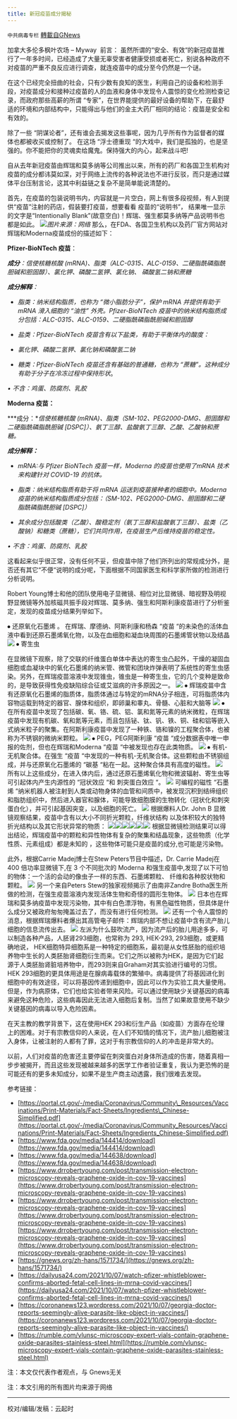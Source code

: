 ```yaml
---
title: 新冠疫苗成分揭秘
---
```

`中共病毒专栏` [轉載自GNews](https://gnews.org/zh-hans/1581916/)

加拿大多伦多枫叶农场 – Myway
![]()
前言：
虽然所谓的“安全、有效“的新冠疫苗推行了一年多时间，已经造成了大量无辜受害者健康受损或者死亡，别说各种政府不对疫苗的严重不良反应进行调查，就连疫苗中的成分至今仍然是一个谜。

在这个已经完全扭曲的社会，只有少数有良知的医生，利用自己的设备和检测手段，对疫苗成分和接种过疫苗的人的血液和身体中发现令人震惊的变化检测检查记录，而政府那些高薪的所谓 “专家”，在世界能提供的最好设备的帮助下，在最舒适的环境和内部结构中，只能得出与他们的金主大药厂相同的结论：疫苗是安全和有效的。

除了一些 “阴谋论者”，还有谁会去揭发这些事呢，因为几乎所有作为监督者的媒体也都被收买或控制了。 在这场 “浮士德重现 “的大戏中，我们是孤独的，也是坚强的。你不能把你的灵魂卖给魔鬼。保持强大的内心，起来战斗吧!

自从去年新冠疫苗由辉瑞和莫多纳等公司推出以来，所有的药厂和各国卫生机构对疫苗的成分都讳莫如深，对于网络上流传的各种说法也不进行反驳，而只是通过媒体平台压制言论，这其中利益链之复杂不是简单能说清楚的。

首先，在疫苗的包装说明书内，内容就是一片空白，网上有很多段视频，有人到提供“疫苗”注射的药店，假装要打疫苗，想要看看 疫苗的“说明书”， 结果唯一显示的文字是“Intentionally Blank”(故意空白)！辉瑞、强生都莫多纳等产品说明书也都是如此。
![](https://assets.gnews.org/wp-content/uploads/2021/10/成分1.jpg)*图片来源：网络*
那么，在FDA、各国卫生机构以及药厂官方网站对辉瑞和Moderna疫苗成份的描述如下：

**Pfizer-BioNTech 疫苗**：

***成分**：信使核糖核酸 (mRNA)、脂类（ALC-0315、ALC-0159、二硬脂酰磷脂酰胆碱和胆固醇）、氯化钾、磷酸二氢钾、氯化钠、 磷酸氢二钠和蔗糖*

***成分解释**：*

- *脂类：纳米结构脂质，也称为 “微小脂肪分子”，保护 mRNA 并提供有助于 mRNA 滑入细胞的 “油性” 外壳。Pfizer-BioNTech 疫苗中的纳米结构脂质成分包括：ALC-0315、ALC-0159、二硬脂酰磷脂酰胆碱和胆固醇*


- *盐类：Pfizer-BioNTech 疫苗含有以下盐类，有助于平衡体内的酸度：*
- *氯化钾、磷酸二氢钾、氯化钠和磷酸氢二钠*


- *糖类：Pfizer-BioNTech 疫苗还含有基础的普通糖，也称为 “蔗糖”。这种成分有助于分子在冷冻过程中保持形状*。


*• 不含：鸡蛋、防腐剂、乳胶*

**Moderna 疫苗：**

***成分：**信使核糖核酸 (mRNA)、脂类（SM-102、PEG2000-DMG、胆固醇和二硬脂酰磷脂酰胆碱 [DSPC]）、氨丁三醇、盐酸氨丁三醇、乙酸、乙酸钠和蔗糖。*

***成分解释：***

- *mRNA:与 Pfizer BioNTech 疫苗一样，Moderna 的疫苗也使用了mRNA 技术来构建针对 COVID-19 的抗体。*


- *脂类：纳米结构脂质有助于将 mRNA 运送到疫苗接种者的细胞中。Moderna 疫苗的纳米结构脂质成分包括：（SM-102、PEG2000-DMG、胆固醇和二硬脂酰磷脂酰胆碱 [DSPC]）*


- *其余成分包括酸类（乙酸）、酸稳定剂（氨丁三醇和盐酸氨丁三醇）、盐类（乙酸钠）和糖类（蔗糖），它们共同作用，在疫苗生产后维持疫苗的稳定性。*


*• 不含：鸡蛋、防腐剂、乳胶*

这看起来似乎很正常，没有任何不妥，但疫苗中除了他们所列出的常规成分外，是否还有其它“不便“说明的成分呢，下面根据不同国家医生和科学家所做的检测进行分析说明。

Robert Young博士和他的团队使用电子显微镜、相位对比显微镜、暗视野及明视野显微镜等外加核磁共振手段对辉瑞、莫多纳、强生和阿斯利康疫苗进行了分析鉴定，发现的疫苗成分结果列举如下。

⦁ 还原氧化石墨烯 。 在辉瑞、摩德纳、阿斯利康和杨森 “疫苗 “的未染色的活体血液中看到还原石墨烯氧化物，以及在血细胞和凝血块周围的石墨烯管状物以及结晶
![](https://assets.gnews.org/wp-content/uploads/2021/10/成分2.jpg)
⦁ 寄生虫

在显微镜下观察，除了交联的纤维蛋白单体中表达的寄生虫凸起外，干燥的凝固血细胞或血凝块中的氧化石墨烯的纳米管、微管和团块炸弹表明了系统性的寄生虫感染。另外，在辉瑞疫苗溶液中发现锥虫，锥虫是一种寄生虫，它的几个变种是致命的，是导致获得性免疫缺陷综合征或艾滋病的许多原因之一。
![](https://assets.gnews.org/wp-content/uploads/2021/10/成分3.jpg)
⦁ 辉瑞疫苗中含有还原氧化石墨烯的脂质体，脂质体通过与特定的mRNA分子相连，可将脂质体内容物运载到特定的器官、腺体和组织，即卵巢和睾丸、骨髓、心脏和大脑等
![](https://assets.gnews.org/wp-content/uploads/2021/10/成分4.jpg)
⦁ 在所有疫苗中发现了包括碳、氧、铬、硫、铝、氯和氮等元素的纳米微粒，在辉瑞疫苗中发现有机碳、氧和氮等元素，而且包括铋、钛、钒、铁、铜、硅和铝等嵌入式纳米粒子的聚集。在阿斯利康疫苗中发现了一种铁、铬和镍的工程聚合体，也被称为不锈钢的微纳米颗粒。
![](https://assets.gnews.org/wp-content/uploads/2021/10/成分5.jpg)
⦁ PEG，PEG阿斯利康 “疫苗 “成分数据表中唯一申报的佐剂，但也在辉瑞和Moderna “疫苗 “中被发现也存在此类物质。
![](https://assets.gnews.org/wp-content/uploads/2021/10/成分6.jpg)
⦁ 有机-无机聚合体。在强生 “疫苗 “中发现的一种有机-无机聚合体。这些颗粒由不锈钢组成，并与还原氧化石墨烯的 “碳基 “粘在一起。这种聚合体具有高度的磁性。
![](https://assets.gnews.org/wp-content/uploads/2021/10/成分7.jpg)
所有以上这些成分，在进入体内后，通过还原石墨烯氧化物和微波辐射、寄生虫等可引起体内产生内源性的 “冠状效应 “和 刺突蛋白效应 “。
![](https://assets.gnews.org/wp-content/uploads/2021/10/成分8.jpg)
可编程的磁性 “石墨烯 “纳米机器人被注射到人类或动物身体的血管和间质中，被发现沉积到结缔组织和脂肪组织中，然后进入器官和腺体，可能导致细胞膜的生物转化（冠状化和刺突蛋白化），并可引起基因突变，以及细胞的死亡。
![](https://assets.gnews.org/wp-content/uploads/2021/10/成分9.jpg)
根据爆料人Dr. John B 显微镜观察结果，疫苗中含有以大小不同折光颗粒，纤维状结构 以及体积较大的独特折光结构以及其它形状异常的物质：
![](https://assets.gnews.org/wp-content/uploads/2021/10/成分10.jpg)![](https://assets.gnews.org/wp-content/uploads/2021/10/11-4.jpg)![](https://assets.gnews.org/wp-content/uploads/2021/10/12-5.jpg)![](https://assets.gnews.org/wp-content/uploads/2021/10/13-3.jpg)![](https://assets.gnews.org/wp-content/uploads/2021/10/14-3.jpg)![](https://assets.gnews.org/wp-content/uploads/2021/10/15-2.jpg)
根据显微镜检测结果可以得出结论，辉瑞疫苗中的颗粒和异性物体有复杂的聚集和结晶现象，这些物质（化学性质、元素组成）都是未知的 ，这些物体可能只是疫苗的成分,也可能是污染物。

此外，根据Carrie Madej博士在Stew Peters节目中描述，Dr. Carrie Madej在 400 倍功率显微镜下,在 3 个不同批次的 Moderna 和强生疫苗中,发现了以下可怕的物体：一个活的会动的像虫子一样的东西、石墨烯颗粒、 纤维和各种胶状物和颗粒。
![](https://assets.gnews.org/wp-content/uploads/2021/10/16-1.jpg)
另一个来自Peters Stew的独家视频揭示了由南非Zandre Botha医生所做的检测，在强生疫苗溶液内发现活体生物和奇怪的圆形生物体。
![](https://assets.gnews.org/wp-content/uploads/2021/10/17-2.jpg)
日本也在辉瑞和莫多纳疫苗中发现污染物，其中有白色漂浮物，有黑色磁性物质，但具体是什么成分又被政府匆匆掩盖过去了，而没有进行任何检测。
![](https://assets.gnews.org/wp-content/uploads/2021/10/18-3.jpg)
还有一个令人震惊的消息，根据辉瑞爆料者爆出其高管电子邮件：辉瑞内部不想让疫苗中含有流产胎儿细胞的信息流传出去。
![](https://assets.gnews.org/wp-content/uploads/2021/10/19-3.jpg)
左派为什么鼓吹流产，因为流产后的胎儿用途多多，可以制造各种产品，人胚肾293细胞，也常称为 293, HEK-293, 293细胞，或更精确地说， HEK细胞特异细胞系是一种特定的细胞系，最初是从女性胚胎的组织培养物中生长的人类胚胎肾细胞衍生而来。它们之所以被称为HEK，是因为它们起源于人类胚胎肾脏培养物中，而293则来自Graham对其实验进行编号的习惯。 HEK 293细胞的更具体用途是在腺病毒载体的繁殖中。病毒提供了将基因进化到细胞中的有效途径，可以将基因传递到细胞中，因此可以作为实验工具大量使用。但是，作为病原体，它们也给实验者带来风险。可以通过使用缺少关键基因的病毒来避免这种危险，这些病毒因此无法进入细胞后复制。当然了如果故意使用不缺少关键基因的病毒以导入危险因素。

在天主教的教学背景下，这在使用HEK 293和衍生产品（如疫苗）方面存在伦理上的困难。对于有宗教信仰的人来说，在人们不知情的情况下，流产胎儿细胞被注入身体，让被注射的人都有了罪，这对于有宗教信仰的人的冲击是非常大的。

以前，人们对疫苗的危害还主要停留在刺突蛋白对身体所造成的伤害，随着真相一步步被揭开，而且这些发现被越来越多的医学工作者验证重复，我认为更恐怖的是可能还有的更多未知成分，如果不是生产商主动透露，我们很难去发现。

参考链接：

- [https://portal.ct.gov/-/media/Coronavirus/Community\_Resources/Vaccinations/Print-Materials/Fact-Sheets/Ingredients\_Chinese-Simplified.pdf](https://portal.ct.gov/-/media/Coronavirus/Community_Resources/Vaccinations/Print-Materials/Fact-Sheets/Ingredients_Chinese-Simplified.pdf)
- [https://www.fda.gov/media/144414/download](https://www.fda.gov/media/144414/download)
- [https://www.fda.gov/media/144638/download](https://www.fda.gov/media/144638/download)
- [https://www.drrobertyoung.com/post/transmission-electron-microscopy-reveals-graphene-oxide-in-cov-19-vaccines](https://www.drrobertyoung.com/post/transmission-electron-microscopy-reveals-graphene-oxide-in-cov-19-vaccines)
- [https://www.drrobertyoung.com/post/transmission-electron-microscopy-reveals-graphene-oxide-in-cov-19-vaccines](https://www.drrobertyoung.com/post/transmission-electron-microscopy-reveals-graphene-oxide-in-cov-19-vaccines)[https://www.drrobertyoung.com/post/transmission-electron-microscopy-reveals-graphene-oxide-in-cov-19-vaccines](https://www.drrobertyoung.com/post/transmission-electron-microscopy-reveals-graphene-oxide-in-cov-19-vaccines)
- [https://gnews.org/zh-hans/1571734/](https://gnews.org/zh-hans/1571734/)
- [https://dailyusa24.com/2021/10/07/watch-pfizer-whistleblower-confirms-aborted-fetal-cell-lines-in-mrna-covid-vaccines/](https://dailyusa24.com/2021/10/07/watch-pfizer-whistleblower-confirms-aborted-fetal-cell-lines-in-mrna-covid-vaccines/)
- [https://coronanews123.wordpress.com/2021/10/07/georgia-doctor-reports-seemingly-alive-parasite-like-object-in-vaccines/](https://coronanews123.wordpress.com/2021/10/07/georgia-doctor-reports-seemingly-alive-parasite-like-object-in-vaccines/)
- [https://rumble.com/vlunsc-microscopy-expert-vials-contain-graphene-oxide-parasites-stainless-steel.html](https://rumble.com/vlunsc-microscopy-expert-vials-contain-graphene-oxide-parasites-stainless-steel.html)


注：本文仅代表作者观点，与 Gnews无关

注：本文引用的所有图片均来源于网络

* * *

校对/编辑/发稿：云起时
